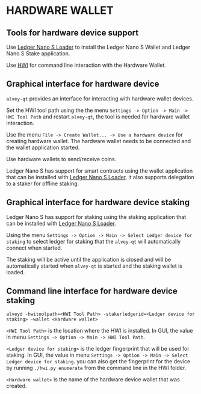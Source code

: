 HARDWARE WALLET
====================

## Tools for hardware device support

Use [Ledger Nano S Loader](https://github.com/alveycoin/alvey-ledger-loader/releases) to install the Ledger Nano S Wallet and Ledger Nano S Stake application.

Use [HWI](https://github.com/alveycoin/HWI) for command line interaction with the Hardware Wallet.

## Graphical interface for hardware device

`alvey-qt` provides an interface for interacting with hardware wallet devices.

Set the HWI tool path using the the menu `Settings -> Option -> Main -> HWI Tool Path` and restart `alvey-qt`, the tool is needed for hardware wallet interaction.

Use the menu `File -> Create Wallet... -> Use a hardware device` for creating hardware wallet. The hardware wallet needs to be connected and the wallet application started.

Use hardware wallets to send/receive coins.

Ledger Nano S has support for smart contracts using the wallet application that can be installed with [Ledger Nano S Loader](https://github.com/alveycoin/alvey-ledger-loader/releases), it also supports delegation to a staker for offline staking.

## Graphical interface for hardware device staking

Ledger Nano S has support for staking using the staking application that can be installed with [Ledger Nano S Loader](https://github.com/alveycoin/alvey-ledger-loader/releases).

Using the menu `Settings -> Option -> Main -> Select Ledger device for staking` to select ledger for staking that the `alvey-qt` will automatically connect when started.

The staking will be active until the application is closed and will be automatically started when `alvey-qt` is started and the staking wallet is loaded.

## Command line interface for hardware device staking

`alveyd -hwitoolpath=<HWI Tool Path> -stakerledgerid=<Ledger device for staking> -wallet <Hardware wallet>`

`<HWI Tool Path>` is the location where the HWI is installed. In GUI, the value in menu `Settings -> Option -> Main -> HWI Tool Path`.

`<Ledger device for staking>` is the ledger fingerprint that will be used for staking. In GUI, the value in menu `Settings -> Option -> Main -> Select Ledger device for staking`. you can also get the fingerprint for the device by running `./hwi.py enumerate` from the command line in the HWI folder.

`<Hardware wallet>` is the name of the hardware device wallet that was created.

